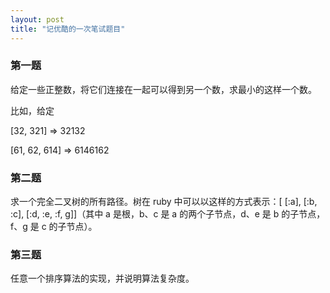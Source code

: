 ```yaml
---
layout: post
title: "记优酷的一次笔试题目"
---
```


### 第一题

给定一些正整数，将它们连接在一起可以得到另一个数，求最小的这样一个数。

比如，给定

[32, 321] => 32132

[61, 62, 614] => 6146162

### 第二题

求一个完全二叉树的所有路径。树在 ruby 中可以以这样的方式表示：[ [:a], [:b, :c], [:d, :e, :f, g]]（其中 a 是根，b、c 是 a 的两个子节点，d、e 是 b 的子节点，f、g 是 c 的子节点）。

### 第三题

任意一个排序算法的实现，并说明算法复杂度。
